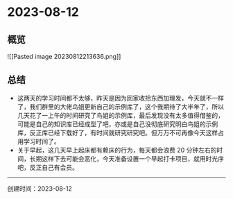 # 2023-08-12

## 概览

![[Pasted image 20230812213636.png]]

## 总结

- 这两天的学习时间都不太够，昨天是因为回家收拾东西加理发，今天就不一样了，我们群里的大佬鸟姐更新自己的示例库了，这个我期待了大半年了，所以几天花了一上午的时间研究了鸟姐的示例库，最后发现没有太多值得借鉴的，可能是自己的知识库已经成型了吧，亦或是自己没彻底研究明白鸟姐的示例库，反正库已经下载好了，有时间就研究研究吧。但万万不可再像今天这样占用学习时间了。
- 关于早起，这几天早上起床都有赖床的行为，每天都会浪费 20 分钟左右的时间，长期这样下去可能会恶化，今天准备设置一个早起打卡项目，就用时光序吧，反正自己有会员。

---

创建时间：2023-08-12